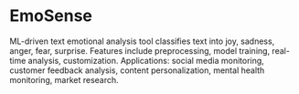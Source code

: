 # EmoSense
ML-driven text emotional analysis tool classifies text into joy, sadness, anger, fear, surprise. Features include preprocessing, model training, real-time analysis, customization. Applications: social media monitoring, customer feedback analysis, content personalization, mental health monitoring, market research.
